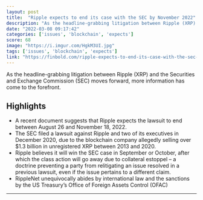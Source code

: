 ```yaml
---
layout: post
title:  "Ripple expects to end its case with the SEC by November 2022"
description: "As the headline-grabbing litigation between Ripple (XRP) and the Securities and Exchange Commission (SEC) moves forward, more information has come to the forefront."
date: "2022-03-08 09:17:42"
categories: ['issues', 'blockchain', 'expects']
score: 68
image: "https://i.imgur.com/HgkM3UI.jpg"
tags: ['issues', 'blockchain', 'expects']
link: "https://finbold.com/ripple-expects-to-end-its-case-with-the-sec-by-november-2022/"
---
```


As the headline-grabbing litigation between Ripple (XRP) and the Securities and Exchange Commission (SEC) moves forward, more information has come to the forefront.

## Highlights

- A recent document suggests that Ripple expects the lawsuit to end between August 26 and November 18, 2022.
- The SEC filed a lawsuit against Ripple and two of its executives in December 2020, due to the blockchain company allegedly selling over $1.3 billion in unregistered XRP between 2013 and 2020.
- Ripple believes it will win the SEC case in September or October, after which the class action will go away due to collateral estoppel – a doctrine preventing a party from relitigating an issue resolved in a previous lawsuit, even if the issue pertains to a different claim.
- RippleNet unequivocally abides by international law and the sanctions by the US Treasury’s Office of Foreign Assets Control (OFAC)

---
